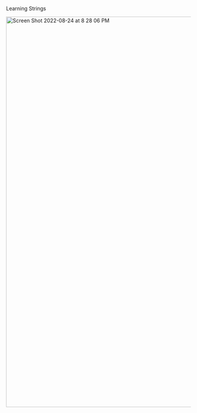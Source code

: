 Learning Strings

<img width="1065" alt="Screen Shot 2022-08-24 at 8 28 06 PM" src="https://user-images.githubusercontent.com/103763124/186496478-fb8e88cb-a393-4d96-9714-79604bed2042.png">
